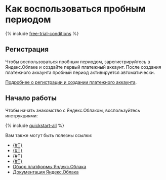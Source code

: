 # Как воспользоваться пробным периодом

{% include [free-trial-conditions](../../_includes/free-trial-conditions.md) %}

## Регистрация

Чтобы воспользоваться пробным периодом, зарегистрируйтесь в Яндекс.Облаке и создайте первый платежный аккаунт. После создания платежного аккаунта пробный период активируется автоматически.

[Подробнее о регистрации и создании платежного аккаунта](../../billing/quickstart/index.md).

## Начало работы

Чтобы начать знакомство с Яндекс.Облаком, воспользуйтесь инструкциями:

{% include [quickstart-all](../../_includes/quickstart-all-no-billing.md) %}

Вам также могут быть полезны ссылки:
* [{#T}](limits.md)
* [{#T}](usage-monitor.md)
* [{#T}](trial-ending.md)
* [{#T}](upgrade-to-paid.md)
* [Обзор платформы Яндекс.Облака](../../overview/)
* [Документация Яндекс.Облака](/docs)

